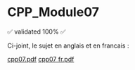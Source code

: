 # CPP_Module07
✅ validated 100% ✅

Ci-joint, le sujet en anglais et en francais :

[cpp07.pdf](https://github.com/mcreus/CPP_Module07/files/13188576/cpp07.pdf)
[cpp07 fr.pdf](https://github.com/mcreus/CPP_Module07/files/13188577/cpp07.fr.pdf)
